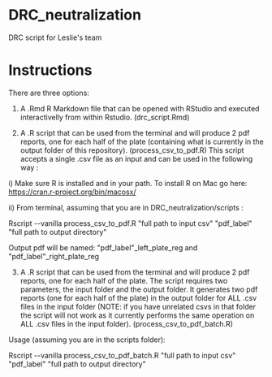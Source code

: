 # DRC_neutralization
DRC script for Leslie's team 

# Instructions 
There are three options: 

1. A .Rmd R Markdown file that can be opened with RStudio and executed interactivelly 
from within Rstudio. (drc_script.Rmd)

2. A .R script that can be used from the terminal and will produce 2 pdf reports, one for 
each half of the plate (containing what is currently in the output folder of this repository).
(process_csv_to_pdf.R)
This script accepts a single .csv file as an input and can be used in the following way :

i) Make sure R is installed and in your path. To install R on Mac go here: 
https://cran.r-project.org/bin/macosx/

ii) From terminal, assuming that you are in DRC_neutralization/scripts : 

Rscript --vanilla process_csv_to_pdf.R "full path to input csv" "pdf_label" "full path to output directory"
  
Output pdf will be named: "pdf_label"_left_plate_reg and "pdf_label"_right_plate_reg


3. A .R script that can be used from the terminal and will produce 2 pdf reports, one for 
each half of the plate. The script requires two parameters, the input folder and the output folder. 
It generates two pdf reports (one for each half of the plate) in the output folder for ALL .csv files
in the input folder (NOTE: if you have unrelated csvs in that folder the script will not work as it 
currently performs the same operation on ALL .csv files in the input folder). 
(process_csv_to_pdf_batch.R)

Usage (assuming you are in the scripts folder):

Rscript --vanilla process_csv_to_pdf_batch.R "full path to input csv" "pdf_label" "full path to output directory"

